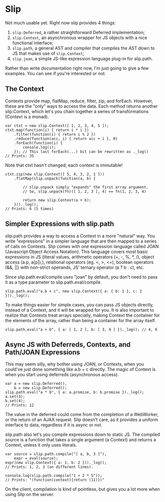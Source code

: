 Slip
====

Not much usable yet. Right now slip provides 4 things:

1. `slip.Deferred`, a rather straightforward Deferred implementation;
2. `slip.Context`, an asynchronous wrapper for JS objects with a nice functional interface;
3. `slip.path`, a general AST and compiler that compiles the AST down to JS that makes use of `slip.Context`;
4. `slip.joan`, a simple JS-like expression language plug-in for slip.path.

Rather than write documentation right now, I'm just going to give a few
examples. You can see if you're interested or not.

The Context
-----------

Contexts provide map, flatMap, reduce, filter, zip, and forEach.
However, these are the "only" ways to access the data. Each method
returns another slip.Context, which let's you chain together a
series of transformations (Context is a monad).

	var ctxt = new slip.Context([ 1, 2, 3, 4, 5 ]);
	ctxt.map(function(i) { return i * i })
	    .filter(function(i) { return i % 2 })
	    .reduce(function(acc, i) { return acc + i }, 0)
	    .forEach(function(i) {
	        console.log(i);
	    });	// This last forEach(...) bit can be rewritten as ._log()
	// Prints: 35

Note that ctxt hasn't changed; each context is immutable!

	ctxt.zip(new slip.Context([ 5, 4, 3, 2, 1 ]))
	    .flatMap(slip.unpack(function(a, b) {
	    
	    	// slip.unpack simply "expands" the first array argument.
	    	// So, slip.unpack(fn)([ 1, 2, 3 ], 4) == fn(1, 2, 3, 4)
	    
	        return new slip.Context(a + b);
	    }))._log();
	// Prints: 6 (5 times)


Simpler Expressions with slip.path
----------------------------------

slip.path provides a way to access a Context in a more "natural"
way. You write "expressions" in a simpler language that are then
mapped to a series of calls on Contexts. Slip comes with one
expression language called JOAN (Javascript Object Access Notation).
This language covers most basic expressions in JS (literal values,
arithmetic operators (+, -, %, *, /), object access (a.p, a[p]),),
relational operators (eg. <, >, <=), boolean operators (&&, ||) with
non-strict operands, JS' ternary operator (a ? b : c), etc.

Since slip.path.eval/compile uses "joan" by default, you don't need
to pass it as a type parameter to slip.path.eval/compile.

	slip.path.eval("a.b + c", new slip.Context({ a: { b: 1 }, c: 2 }))._log();

To make things easier for simple cases, you can pass JS objects
directly, instead of a Context, and it will be wrapped for you. It is
also important to realize that Contexts treat arrays specially, making
Context the container for the elements of the array, rather than being
a container for the array itself.

	slip.path.eval("a + b", { a: [ 1, 2 ], b: [ 3, 4 ] })._log(); // 4, 6


Async JS with Deferreds, Contexts, and Path/JOAN Expressions
------------------------------------------------------------

This may seem silly, why bother using JOAN, or Contexts, when you
could've just done something like a.b + c directly. The magic of
Context is when you start using deferreds (asynchronous access).

	var a = new slip.Deferred(),
	    b = new slip.Deferred();
	slip.path.eval("a * b", { a: a.promise, b: b.promise })._log();
	a.set(3);
	b.set(4);
	// Prints: 12

The value in the deferred could come from the completion of a
WebWorker, or the return of an AJAX request. Slip doesn't care, as
it provides a uniform interface to data, regardless if it is async
or not.

slip.path also let's you compile expressions down to static JS. The
compiled source is a function that takes a single argument (a
Context) and returns a Context, unless it only uses literals.

	var source = slip.path.compile("[ a, b, 3 ]"),
	    expr = eval(source);
	expr(new slip.Context({ a: 1, b: 2 }))._log();
	// Prints: 1, 2, 3 (on different lines).

	console.log(slip.path.compile("1 + 2 * 5"));
	// Prints: "(function(context){return (11)})"

On the client, compilation is kind of pointless, but gives you a lot
more when using Slip on the server.
